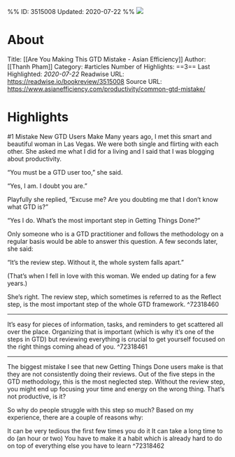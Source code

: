 %%
ID: 3515008
Updated: 2020-07-22
%%
![](https://readwise-assets.s3.amazonaws.com/static/images/article1.be68295a7e40.png)

# About
Title: [[Are You Making This GTD Mistake - Asian Efficiency]]
Author: [[Thanh Pham]]
Category: #articles
Number of Highlights: ==3==
Last Highlighted: *2020-07-22*
Readwise URL: https://readwise.io/bookreview/3515008
Source URL: https://www.asianefficiency.com/productivity/common-gtd-mistake/


# Highlights 
#1 Mistake New GTD Users Make
Many years ago, I met this smart and beautiful woman in Las Vegas. We were both single and flirting with each other. She asked me what I did for a living and I said that I was blogging about productivity.

“You must be a GTD user too,” she said.

“Yes, I am. I doubt you are.”

Playfully she replied, “Excuse me? Are you doubting me that I don’t know what GTD is?”

“Yes I do. What’s the most important step in Getting Things Done?”

Only someone who is a GTD practitioner and follows the methodology on a regular basis would be able to answer this question. A few seconds later, she said:

“It’s the review step. Without it, the whole system falls apart.”

(That’s when I fell in love with this woman. We ended up dating for a few years.)

She’s right. The review step, which sometimes is referred to as the Reflect step, is the most important step of the whole GTD framework.  ^72318460

---

It’s easy for pieces of information, tasks, and reminders to get scattered all over the place. Organizing that is important (which is why it’s one of the steps in GTD) but reviewing everything is crucial to get yourself focused on the right things coming ahead of you.  ^72318461

---

The biggest mistake I see that new Getting Things Done users make is that they are not consistently doing their reviews. Out of the five steps in the GTD methodology, this is the most neglected step. Without the review step, you might end up focusing your time and energy on the wrong thing. That’s not productive, is it?

So why do people struggle with this step so much? Based on my experience, there are a couple of reasons why:

It can be very tedious the first few times you do it
It can take a long time to do (an hour or two)
You have to make it a habit which is already hard to do on top of everything else you have to learn  ^72318462


